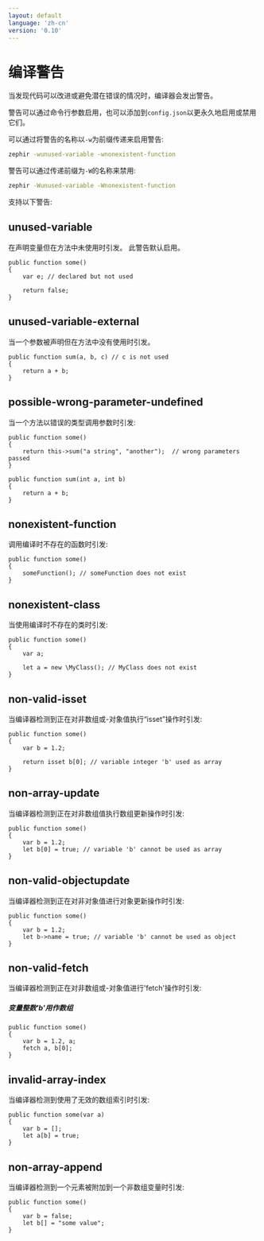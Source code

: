 ```yaml
---
layout: default
language: 'zh-cn'
version: '0.10'
---
```


# 编译警告

当发现代码可以改进或避免潜在错误的情况时，编译器会发出警告。

警告可以通过命令行参数启用，也可以添加到`config.json`以更永久地启用或禁用它们。

可以通过将警告的名称以`-w`为前缀传递来启用警告:

```bash
zephir -wunused-variable -wnonexistent-function
```

警告可以通过传递前缀为`-W`的名称来禁用:

```bash
zephir -Wunused-variable -Wnonexistent-function
```

支持以下警告:

<a name='unused-variable'></a>

## unused-variable

在声明变量但在方法中未使用时引发。 此警告默认启用。

```zephir
public function some()
{
    var e; // declared but not used

    return false;
}
```

<a name='unused-variable-external'></a>

## unused-variable-external

当一个参数被声明但在方法中没有使用时引发。

```zephir
public function sum(a, b, c) // c is not used
{
    return a + b;
}
```

<a name='possible-wrong-parameter-undefined'></a>

## possible-wrong-parameter-undefined

当一个方法以错误的类型调用参数时引发:

```zephir
public function some()
{
    return this->sum("a string", "another");  // wrong parameters passed
}

public function sum(int a, int b)
{
    return a + b;
}
```

<a name='nonexistent-function'></a>

## nonexistent-function

调用编译时不存在的函数时引发:

```zephir
public function some()
{
    someFunction(); // someFunction does not exist
}
```

<a name='nonexistent-class'></a>

## nonexistent-class

当使用编译时不存在的类时引发:

```zephir
public function some()
{
    var a;

    let a = new \MyClass(); // MyClass does not exist
}
```

<a name='non-valid-isset'></a>

## non-valid-isset

当编译器检测到正在对非数组或-对象值执行“isset”操作时引发:

```zephir
public function some()
{
    var b = 1.2;

    return isset b[0]; // variable integer 'b' used as array
}
```

<a name='non-array-update'></a>

## non-array-update

当编译器检测到正在对非数组值执行数组更新操作时引发:

```zephir
public function some()
{
    var b = 1.2;
    let b[0] = true; // variable 'b' cannot be used as array
}
```

<a name='non-valid-objectupdate'></a>

## non-valid-objectupdate

当编译器检测到正在对非对象值进行对象更新操作时引发:

```zephir
public function some()
{
    var b = 1.2;
    let b->name = true; // variable 'b' cannot be used as object
}
```

<a name='non-valid-fetch'></a>

## non-valid-fetch

当编译器检测到正在对非数组或-对象值进行'fetch'操作时引发:

##### 变量整数'b'用作数组

```zephir
public function some()
{
    var b = 1.2, a;
    fetch a, b[0];
}
```

<a name='invalid-array-index'></a>

## invalid-array-index

当编译器检测到使用了无效的数组索引时引发:

```zephir
public function some(var a)
{
    var b = [];
    let a[b] = true;
}
```

<a name='non-array-append'></a>

## non-array-append

当编译器检测到一个元素被附加到一个非数组变量时引发:

```zephir
public function some()
{
    var b = false;
    let b[] = "some value";
}
```
